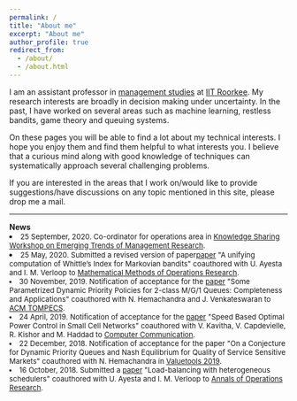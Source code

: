 ```yaml
---
permalink: /
title: "About me"
excerpt: "About me"
author_profile: true
redirect_from: 
  - /about/
  - /about.html
---
```

    
    
 <p>I am an assistant professor in <a href = "https://www.iitr.ac.in/departments/DM/" target="_blank">management studies</a>  at <a href = "https://www.iitr.ac.in/" target="_blank">IIT Roorkee</a>. My research interests are broadly in decision making under uncertainty. In the past, I have worked on several areas such as machine learning, restless bandits, game theory and queuing systems. </p>

<p>On these pages you will be able to find a lot about my technical interests. I hope you enjoy them and find them helpful to what interests you. I believe that a curious mind along with good knowledge of techniques can systematically approach several challenging problems. </p> 

<p>If you are interested in the areas that I work on/would like to provide suggestions/have discussions on any topic mentioned in this site, please drop me  a mail.</p>

<hr>
<b>News</b>

<li> <font size="2">25 September, 2020. Co-ordinator for operations area in <a href = "https://sites.google.com/view/etmr2020/home" target="_blank">Knowledge Sharing Workshop on Emerging Trends of Management Research</a>.
<li> <font size="2">25 May, 2020. Submitted a revised version of paper<a href = "https://arxiv.org/pdf/1906.10946.pdf" target="_blank">paper</a> "A unifying computation of Whittle’s Index for Markovian bandits" coauthored with U. Ayesta and I. M. Verloop to <a href = "https://www.springer.com/mathematics/journal/186" target="_blank">Mathematical Methods of Operations Research</a>.</font></li>
<li> <font size="2">30 November, 2019. Notification of acceptance for the <a href = "https://arxiv.org/pdf/1804.03564.pdf" target="_blank">paper</a> "Some Parametrized Dynamic Priority Policies for 2-class M/G/1 Queues: Completeness and Applications" coauthored with N. Hemachandra and J. Venkateswaran to <a href = "https://tompecs.acm.org/" target="_blank">ACM TOMPECS</a>.</font></li>
<li> <font size="2">24 April, 2019. Notification of acceptance for the <a href = "https://arxiv.org/pdf/1812.03862.pdf" target="_blank">paper</a> "Speed Based Optimal Power Control in Small Cell Networks" coauthored with V. Kavitha, V. Capdevielle, R. Kishor and M. Haddad to <a href = "https://www.journals.elsevier.com/computer-communications" target="_blank">Computer Communication</a>.</font></li>
<li><font size="2">22 December, 2018. Notification of acceptance for the paper "On a Conjecture for Dynamic Priority Queues and Nash Equilibrium for Quality of Service Sensitive Markets" coauthored with N. Hemachandra in <a href = "http://valuetools.org/" target="_blank">Valuetools 2019</a>.</font></li>
<li> <font size="2">16 October, 2018. Submitted a <a href = "https://arxiv.org/pdf/1810.07782.pdf" target="_blank">paper</a> "Load-balancing with heterogeneous schedulers" coauthored with U. Ayesta and I. M. Verloop to <a href = "https://link.springer.com/journal/10479" target="_blank">Annals of Operations Research</a>.</font></li>


